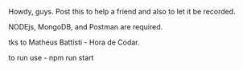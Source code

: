 Howdy, guys. 
Post this to help a friend and also to let it be recorded.

NODEjs, MongoDB, and Postman are required.

tks to Matheus Battisti - Hora de Codar.

to run  use - npm run start
